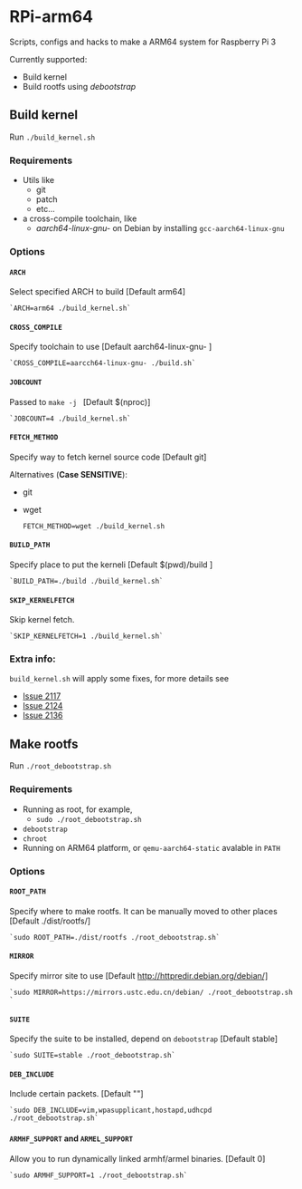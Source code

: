 # RPi-arm64
Scripts, configs and hacks to make a ARM64 system for Raspberry Pi 3

Currently supported:

* Build kernel
* Build rootfs using _debootstrap_

## Build kernel
Run `./build_kernel.sh`

### Requirements
* Utils like
    * git
    * patch
    * etc...
* a cross-compile toolchain, like
    * _aarch64-linux-gnu-_ on Debian by installing `gcc-aarch64-linux-gnu`

### Options
#### `ARCH`
Select specified ARCH to build [Default arm64]

    `ARCH=arm64 ./build_kernel.sh`
#### `CROSS_COMPILE`
Specify toolchain to use [Default aarch64-linux-gnu- ]

    `CROSS_COMPILE=aarcch64-linux-gnu- ./build.sh`
#### `JOBCOUNT`
Passed to `make -j ` [Default $(nproc)]

    `JOBCOUNT=4 ./build_kernel.sh`
#### `FETCH_METHOD`
Specify way to fetch kernel source code [Default git]

Alternatives (**Case SENSITIVE**):
* git
* wget

    `FETCH_METHOD=wget ./build_kernel.sh`
#### `BUILD_PATH`
Specify place to put the kerneli [Default $(pwd)/build ]

    `BUILD_PATH=./build ./build_kernel.sh`
#### `SKIP_KERNELFETCH`
Skip kernel fetch.

    `SKIP_KERNELFETCH=1 ./build_kernel.sh`

### Extra info:
`build_kernel.sh` will apply some fixes, for more details see

 * [Issue 2117](https://github.com/raspberrypi/linux/issues/2117)
 * [Issue 2124](https://github.com/raspberrypi/linux/issues/2124)
 * [Issue 2136](https://github.com/raspberrypi/linux/issues/2136)

## Make rootfs
Run `./root_debootstrap.sh`

### Requirements
* Running as root, for example,
    * `sudo ./root_debootstrap.sh`
* `debootstrap`
* `chroot`
* Running on ARM64 platform, or `qemu-aarch64-static` avalable in `PATH`

### Options
#### `ROOT_PATH`
Specify where to make rootfs.
It can be manually moved to other places [Default ./dist/rootfs/]

    `sudo ROOT_PATH=./dist/rootfs ./root_debootstrap.sh`
#### `MIRROR`
Specify mirror site to use [Default http://httpredir.debian.org/debian/]

    `sudo MIRROR=https://mirrors.ustc.edu.cn/debian/ ./root_debootstrap.sh `

#### `SUITE`
Specify the suite to be installed, depend on `debootstrap` [Default stable]

    `sudo SUITE=stable ./root_debootstrap.sh`

#### `DEB_INCLUDE`
Include certain packets. [Default ""]

    `sudo DEB_INCLUDE=vim,wpasupplicant,hostapd,udhcpd ./root_debootstrap.sh`

#### `ARMHF_SUPPORT` and `ARMEL_SUPPORT`
Allow you to run dynamically linked armhf/armel binaries. [Default 0]

    `sudo ARMHF_SUPPORT=1 ./root_debootstrap.sh`
